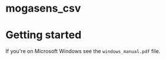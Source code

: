 # mogasens_csv

# Getting started
If you're on Microsoft Windows see the `windows_manual.pdf` file.

